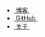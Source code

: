<ul>
  <li><a id="blog" href="/"><span class="fa fa-free-code-camp fa-lg"></span>&nbsp;博客&nbsp;</a></li>
  <li><a href="https://github.com/WangWenzhuang"><span class="fa fa-github fa-lg"></span>&nbsp;GitHub&nbsp;</a></li>
  <li><a id="about" href="/about/"><span class="fa fa-star fa-lg"></span>&nbsp;关于&nbsp;</a></li>
</ul>